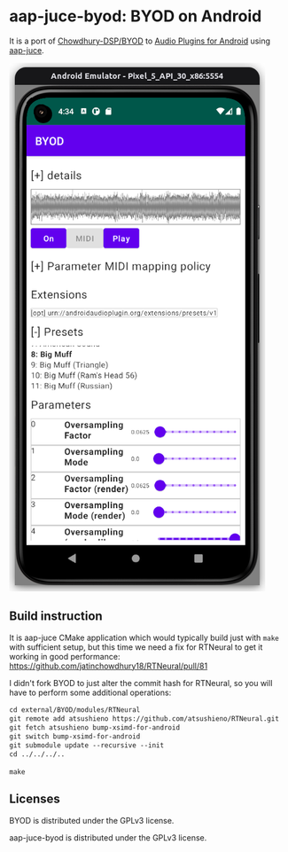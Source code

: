 # aap-juce-byod: BYOD on Android

It is a port of [Chowdhury-DSP/BYOD](https://github.com/Chowdhury-DSP/BYOD) to [Audio Plugins for Android](https://github.com/atsushieno/aap-core) using [aap-juce](https://github.com/atsushieno/aap-juce).

![aap-juce-byod on aaphostsample](docs/images/aap-juce-byod-sshot.png)

## Build instruction

It is aap-juce CMake application which would typically build just with `make` with sufficient setup, but this time we need a fix for RTNeural to get it working in good performance: https://github.com/jatinchowdhury18/RTNeural/pull/81

I didn't fork BYOD to just alter the commit hash for RTNeural, so you will have to perform some additional operations:

```
cd external/BYOD/modules/RTNeural
git remote add atsushieno https://github.com/atsushieno/RTNeural.git
git fetch atsushieno bump-xsimd-for-android
git switch bump-xsimd-for-android
git submodule update --recursive --init
cd ../../../..

make
```

## Licenses

BYOD is distributed under the GPLv3 license.

aap-juce-byod is distributed under the GPLv3 license.
